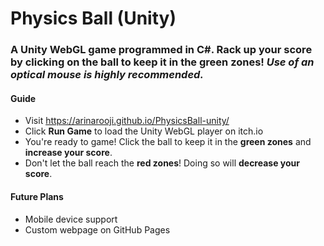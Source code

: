 # Physics Ball (Unity)

### A Unity WebGL game programmed in C#. Rack up your score by clicking on the ball to keep it in the green zones! *Use of an optical mouse is highly recommended.*

#### Guide
- Visit https://arinarooji.github.io/PhysicsBall-unity/
- Click **Run Game** to load the Unity WebGL player on itch.io
- You're ready to game! Click the ball to keep it in the **green zones** and **increase your score**.
- Don't let the ball reach the **red zones**! Doing so will **decrease your score**.

#### Future Plans
- Mobile device support
- Custom webpage on GitHub Pages
